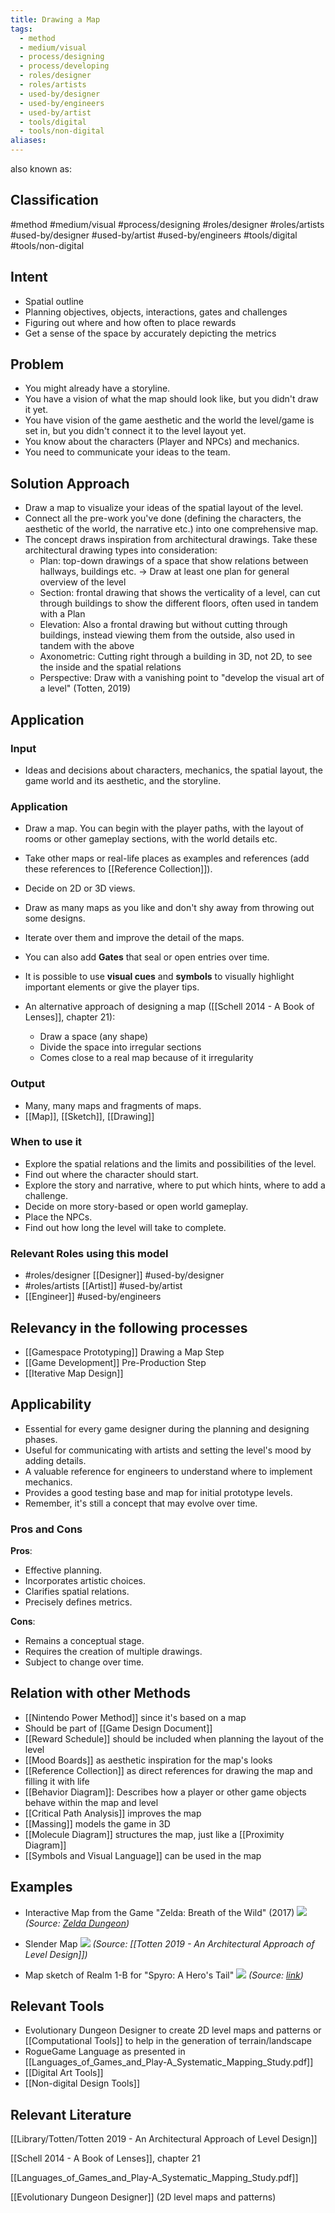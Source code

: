 ```yaml
---
title: Drawing a Map
tags:
  - method
  - medium/visual
  - process/designing
  - process/developing
  - roles/designer
  - roles/artists
  - used-by/designer
  - used-by/engineers
  - used-by/artist
  - tools/digital
  - tools/non-digital
aliases:
---
```


also known as: 

## Classification
#method
#medium/visual 
#process/designing 
#roles/designer #roles/artists
#used-by/designer #used-by/artist #used-by/engineers 
#tools/digital #tools/non-digital 
## Intent

- Spatial outline
- Planning objectives, objects, interactions, gates and challenges
- Figuring out where and how often to place rewards
- Get a sense of the space by accurately depicting the metrics

## Problem

- You might already have a storyline.
- You have a vision of what the map should look like, but you didn't draw it yet.
- You have vision of the game aesthetic and the world the level/game is set in, but you didn't connect it to the level layout yet.
- You know about the characters (Player and NPCs) and mechanics.
- You need to communicate your ideas to the team.

## Solution Approach

- Draw a map to visualize your ideas of the spatial layout of the level.
- Connect all the pre-work you've done (defining the characters, the aesthetic of the world, the narrative etc.) into one comprehensive map.
- The concept draws inspiration from architectural drawings. Take these architectural drawing types into consideration:
	- Plan: top-down drawings of a space that show relations between hallways, buildings etc. -> Draw at least one plan for general overview of the level
	- Section: frontal drawing that shows the verticality of a level, can cut through buildings to show the different floors, often used in tandem with a Plan
	- Elevation: Also a frontal drawing but without cutting through buildings, instead viewing them from the outside, also used in tandem with the above
	- Axonometric: Cutting right through a building in 3D, not 2D,  to see the inside and the spatial relations
	- Perspective: Draw with a vanishing point to "develop the visual art of a level" (Totten, 2019)

## Application

### Input

- Ideas and decisions about characters, mechanics, the spatial layout, the game world and its aesthetic, and the storyline.

### Application

- Draw a map. You can begin with the player paths, with the layout of rooms or other gameplay sections, with the world details etc.
- Take other maps or real-life places as examples and references (add these references to [[Reference Collection]]).
- Decide on 2D or 3D views.
- Draw as many maps as you like and don't shy away from throwing out some designs.
- Iterate over them and improve the detail of the maps.
- You can also add **Gates** that seal or open entries over time.
- It is possible to use **visual cues** and **symbols** to visually highlight important elements or give the player tips.


- An alternative approach of designing a map ([[Schell 2014 - A Book of Lenses]], chapter 21):
	- Draw a space (any shape)
	- Divide the space into irregular sections
	- Comes close to a real map because of it irregularity
### Output

- Many, many maps and fragments of maps.
- [[Map]], [[Sketch]], [[Drawing]]

### When to use it

- Explore the spatial relations and the limits and possibilities of the level.
- Find out where the character should start.
- Explore the story and narrative, where to put which hints, where to add a challenge.
- Decide on more story-based or open world gameplay.
- Place the NPCs.
- Find out how long the level will take to complete.

### Relevant Roles using this model
- #roles/designer [[Designer]] #used-by/designer 
- #roles/artists [[Artist]] #used-by/artist 
- [[Engineer]] #used-by/engineers 

## Relevancy in the following processes
- [[Gamespace Prototyping]] Drawing a Map Step
- [[Game Development]] Pre-Production Step
- [[Iterative Map Design]]

## Applicability

- Essential for every game designer during the planning and designing phases.
- Useful for communicating with artists and setting the level's mood by adding details.
- A valuable reference for engineers to understand where to implement mechanics.
- Provides a good testing base and map for initial prototype levels.
- Remember, it's still a concept that may evolve over time.

### Pros and Cons

**Pros**:
- Effective planning.
- Incorporates artistic choices.
- Clarifies spatial relations.
- Precisely defines metrics.
  
**Cons**:
- Remains a conceptual stage.
- Requires the creation of multiple drawings.
- Subject to change over time.

## Relation with other Methods

- [[Nintendo Power Method]] since it's based on a map
- Should be part of [[Game Design Document]]
- [[Reward Schedule]] should be included when planning the layout of the level
- [[Mood Boards]] as aesthetic inspiration for the map's looks
- [[Reference Collection]] as direct references for drawing the map and filling it with life
- [[Behavior Diagram]]: Describes how a player or other game objects behave within the map and level
- [[Critical Path Analysis]] improves the map
- [[Massing]] models the game in 3D
- [[Molecule Diagram]] structures the map, just like a [[Proximity Diagram]]
- [[Symbols and Visual Language]] can be used in the map

## Examples

- Interactive Map from the Game "Zelda: Breath of the Wild" (2017)
  ![](mapzelda.jpeg)
  _(Source: [Zelda Dungeon](https://www.zeldadungeon.net/breath-of-the-wild-interactive-map/?z=2&x=-2580&y=-1088))_

- Slender Map
  ![](mapslender.png)
  _(Source: [[Totten 2019 - An Architectural Approach of Level Design]])_

- Map sketch of Realm 1-B for "Spyro: A Hero's Tail"
  ![](mapsketch.jpeg)
  _(Source: [link](https://terryplloyd.artstation.com/projects/OW0xJ))_


## Relevant Tools

- Evolutionary Dungeon Designer to create 2D level maps and patterns or [[Computational Tools]] to help in the generation of terrain/landscape
- RogueGame Language as presented in [[Languages_of_Games_and_Play-A_Systematic_Mapping_Study.pdf]]
- [[Digital Art Tools]]
- [[Non-digital Design Tools]]

## Relevant Literature

[[Library/Totten/Totten 2019 - An Architectural Approach of Level Design]]

[[Schell 2014 - A Book of Lenses]], chapter 21

[[Languages_of_Games_and_Play-A_Systematic_Mapping_Study.pdf]]

[[Evolutionary Dungeon Designer]] (2D level maps and patterns)
